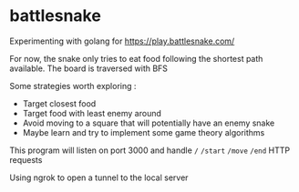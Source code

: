 # battlesnake

Experimenting with golang for https://play.battlesnake.com/

For now, the snake only tries to eat food following the shortest path available. The board is traversed with BFS

Some strategies worth exploring :

* Target closest food
* Target food with least enemy around
* Avoid moving to a square that will potentially have an enemy snake
* Maybe learn and try to implement some game theory algorithms

This program will listen on port 3000 and handle `/` `/start` `/move` `/end` HTTP requests

Using ngrok to open a tunnel to the local server


